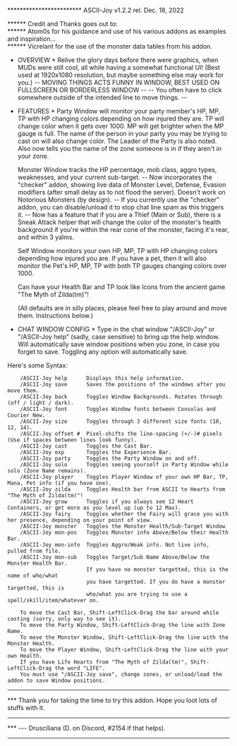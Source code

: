 ************************ ASCII-Joy v1.2.2  rel. Dec. 18, 2022

****** Credit and Thanks goes out to:    
****** Atom0s for his guidance and use of his various addons as examples and inspiration...    
****** Vicrelant for the use of the monster data tables from his addon.

* OVERVIEW *
    Relive the glory days before there were graphics, when MUDs were still cool, all while having a somewhat functional UI!
	(Best used at 1920x1080 resolution, but maybe something else may work for you.) 
        -- MOVING THINGS ACTS FUNNY IN WINDOW, BEST USED ON FULLSCREEN OR BORDERLESS WINDOW --
        -- You often have to click somewhere outside of the intended line to move things. --

* FEATURES *
    Party Window will monitor your party member's HP, MP, TP with HP changing colors depending on how injured they are.
	TP will change color when it gets over 1000. MP will get brighter when the MP gauge is full. The name of the person
	in your party you may be trying to cast on will also change color. The Leader of the Party is also noted. Also now
        tells you the name of the zone someone is in if they aren't in your zone.

    Monster Window tracks the HP percentage, mob class, aggro types, weaknesses, and your current sub-target.
        -- Now incorporates the "checker" addon, showing live data of Monster Level, Defense, Evasion modifiers 
		(after small delay as to not flood the server). Doesn't work on Notorious Monsters (by design).
	-- If you currently use the "checker" addon, you can disable/unload it to stop chat line spam as this triggers it.
        -- Now has a feature that if you are a Thief (Main or Sub), there is a Sneak Attack helper that will change the color
                of the monster's health background if you're within the rear cone of the monster, facing it's rear, and 
                within 3 yalms.

    Self Window monitors your own HP, MP, TP with HP changing colors depending how injured you are. If you have a pet, then
	it will also monitor the Pet's HP, MP, TP with both TP gauges changing colors over 1000.

    Can have your Health Bar and TP look like Icons from the ancient game "The Myth of Zilda(tm)"!

    (All defaults are in silly places, please feel free to play around and move them. Instructions below.)

* CHAT WINDOW CONFIG *
    Type in the chat window "/ASCII-Joy" or "/ASCII-Joy help" (sadly, case sensitive) to bring up the help window.
	Will automatically save window positions when you zone, in case you forget to save.	
	Toggling any option will automatically save.

Here's some Syntax:

        /ASCII-Joy help      Displays this help information.
        /ASCII-Joy save      Saves the positions of the windows after you move them.
        /ASCII-Joy back      Toggles Window Backgrounds. Rotates through (off / light / dark).
        /ASCII-Joy font      Toggles Window fonts between Consolas and Courier New.
        /ASCII-Joy size      Toggles through 3 different size fonts (10, 12, 14).
        /ASCII-Joy offset #  Pixel-shifts the line-spacing (+/-)# pixels (Use if spaces between lines look funny).
        /ASCII-Joy cast      Toggles the Cast Bar.
        /ASCII-Joy exp       Toggles the Experience Bar.
        /ASCII-Joy party     Toggles the Party Window on and off.
        /ASCII-Joy solo      Toggles seeing yourself in Party Window while solo (Zone Name remains).
        /ASCII-Joy player    Toggles Player Window of your own HP Bar, TP, Mana, Pet info (if you have one).
        /ASCII-Joy zilda     Toggles Health bar from ASCII to Hearts from "The Myth of Zilda(tm)"!
        /ASCII-Joy grow      Toggles if you always see 12 Heart Containers, or get more as you level up (up to 12 Max).
        /ASCII-Joy fairy     Toggles whether the Fairy will grace you with her presence, depending on your point of view.
        /ASCII-Joy monster   Toggles the Monster Health/Sub-Target Window
        /ASCII-Joy mon-pos   Toggles Monster info Above/Below their Health Bar.
        /ASCII-Joy mon-info  Toggles Aggro/Weak info. Not live info, pulled from file.
        /ASCII-Joy mon-sub   Toggles Target/Sub Name Above/Below the Monster Health Bar.
                             If you have no monster targetted, this is the name of who/what
                             you have targetted. If you do have a monster targetted, this is
                             who/what you are trying to use a spell/skill/item/whatever on.
	
        To move the Cast Bar, Shift-LeftClick-Drag the bar around while casting (sorry, only way to see it).
        To move the Party Window, Shift-LeftClick-Drag the line with Zone Name.
        To move the Monster Window, Shift-LeftClick-Drag the line with the Monster Health.
        To move the Player Window, Shift-LeftClick-Drag the line with your own Health.
        If you have Life Hearts from "The Myth of Zilda(tm)", Shift-LeftClick-Drag the word "LIFE".
        You must use "/ASCII-Joy save", change zones, or unload/load the addon to save Window positions.

***
*** Thank you for taking the time to try this addon. Hope you loot lots of stuffs with it.
***
*** --- Drusciliana (D. on Discord, #2154 if that helps).
***   

	
